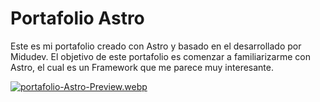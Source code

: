 # Portafolio Astro

Este es mi portafolio creado con Astro y basado en el desarrollado por Midudev. El objetivo de este portafolio es comenzar a familiarizarme con Astro, el cual es un Framework que me parece muy interesante.

[![portafolio-Astro-Preview.webp](https://i.postimg.cc/qRgp2BkQ/portafolio-Astro-Preview.webp)](https://portafolio-astro-michael.netlify.app/)



